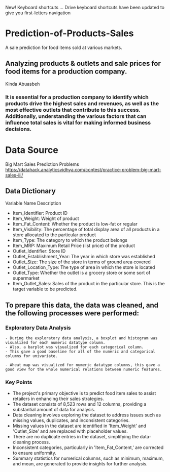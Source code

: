 New! Keyboard shortcuts … Drive keyboard shortcuts have been updated to give you first-letters navigation
# Prediction-of-Products-Sales
A sale prediction for food items sold at various markets.
## Analyzing products & outlets and sale prices for food items for a production company.
Kinda Abuasbeh
### It is essential for a production company to identify which products drive the highest sales and revenues, as well as the most effective outlets that contribute to this success. Additionally, understanding the various factors that can influence total sales is vital for making informed business decisions.
# Data Source 
Big Mart Sales Prediction Problems
https://datahack.analyticsvidhya.com/contest/practice-problem-big-mart-sales-iii/
## Data Dictionary
Variable Name	Description
- Item_Identifier:          	Product ID
- Item_Weight:              	Weight of product
- Item_Fat_Content:          	Whether the product is low-fat or regular
- Item_Visibility:	          The percentage of total display area of all products in a store allocated to the particular product
- Item_Type:	                The category to which the product belongs
- Item_MRP:	                  Maximum Retail Price (list price) of the product
- Outlet_Identifier:	        Store ID
- Outlet_Establishment_Year:	The year in which store was established
- Outlet_Size:	              The size of the store in terms of ground area covered
- Outlet_Location_Type:	      The type of area in which the store is located
- Outlet_Type:	              Whether the outlet is a grocery store or some sort of supermarket
- Item_Outlet_Sales:	        Sales of the product in the particular store. This is the target variable to be predicted.
## To prepare this data, the data was cleaned, and the following processes were performed:

### Exploratory Data Analysis
    - During the exploratory data analysis, a boxplot and histogram was visualized for each numeric datatype column. 
    - Also, a barplot was visualized for each categorical column. 
    - This gave a good baseline for all of the numeric and categorical columns for univariate.

    - Aheat map was visualized for numeric datatype columns, this gave a good view for the whole numerical relations between numeric features.


### Key Points
 - The project's primary objective is to predict food item sales to assist retailers in enhancing their sales strategies.
 - The dataset consists of 8,523 rows and 12 columns, providing a substantial amount of data for analysis.
 - Data cleaning involves exploring the dataset to address issues such as missing values, duplicates, and inconsistent categories.
 - Missing values in the dataset are identified in 'Item_Weight' and 'Outlet_Size' and are replaced with placeholder values.
 - There are no duplicate entries in the dataset, simplifying the data-cleaning process.
 - Inconsistent categories, particularly in 'Item_Fat_Content,' are corrected to ensure uniformity.
 - Summary statistics for numerical columns, such as minimum, maximum, and mean, are generated to provide insights for further analysis.
